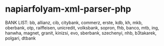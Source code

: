 # napiarfolyam-xml-parser-php

BANK LIST:
bb,
allianz,
cib,
citybank,
commerz,
erste,
kdb,
kh,
mkb,
oberbank,
otp,
raiffeisen,
unicredit,
volksbank,
sopron,
fhb,
banco,
mtb,
ing,
hanwha,
magnet,
granit,
kinizsi,
evo,
sberbank,
szechenyi,
nhb,
b3takarek,
polgari,
dtbank
